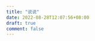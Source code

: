 ```yaml
---
title: "说说"
date: 2022-08-28T12:07:56+08:00
draft: true
comment: false
---
```



<!-- 引用 artitalk -->
<script type="text/javascript" src="https://unpkg.com/artitalk"></script>

<!-- 存放说说的容器 -->

<div id="artitalk_main"></div>
<script>
new Artitalk({
    appId: 'H5pU3QETsLbYLkqlfnyorODT-MdYXbMMI', // Your LeanCloud appId
    appKey: 'pnp2YDSEGbfnNsN6HASSMl50' // Your LeanCloud appKey
})
</script>

